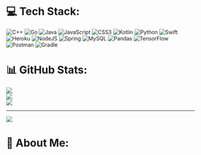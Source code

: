# 💻 Tech Stack:
![C++](https://img.shields.io/badge/c++-%2300599C.svg?style=for-the-badge&logo=c%2B%2B&logoColor=white) ![Go](https://img.shields.io/badge/go-%2300ADD8.svg?style=for-the-badge&logo=go&logoColor=white) ![Java](https://img.shields.io/badge/java-%23ED8B00.svg?style=for-the-badge&logo=java&logoColor=white) ![JavaScript](https://img.shields.io/badge/javascript-%23323330.svg?style=for-the-badge&logo=javascript&logoColor=%23F7DF1E) ![CSS3](https://img.shields.io/badge/css3-%231572B6.svg?style=for-the-badge&logo=css3&logoColor=white) ![Kotlin](https://img.shields.io/badge/kotlin-%230095D5.svg?style=for-the-badge&logo=kotlin&logoColor=white) ![Python](https://img.shields.io/badge/python-3670A0?style=for-the-badge&logo=python&logoColor=ffdd54) ![Swift](https://img.shields.io/badge/swift-F54A2A?style=for-the-badge&logo=swift&logoColor=white) ![Heroku](https://img.shields.io/badge/heroku-%23430098.svg?style=for-the-badge&logo=heroku&logoColor=white) ![NodeJS](https://img.shields.io/badge/node.js-6DA55F?style=for-the-badge&logo=node.js&logoColor=white) ![Spring](https://img.shields.io/badge/spring-%236DB33F.svg?style=for-the-badge&logo=spring&logoColor=white) ![MySQL](https://img.shields.io/badge/mysql-%2300f.svg?style=for-the-badge&logo=mysql&logoColor=white) ![Pandas](https://img.shields.io/badge/pandas-%23150458.svg?style=for-the-badge&logo=pandas&logoColor=white) ![TensorFlow](https://img.shields.io/badge/TensorFlow-%23FF6F00.svg?style=for-the-badge&logo=TensorFlow&logoColor=white) ![Postman](https://img.shields.io/badge/Postman-FF6C37?style=for-the-badge&logo=postman&logoColor=white) ![Gradle](https://img.shields.io/badge/Gradle-02303A.svg?style=for-the-badge&logo=Gradle&logoColor=white)
# 📊 GitHub Stats:
![](https://github-readme-stats.vercel.app/api?username=bradenkh&theme=dark&hide_border=false&include_all_commits=true&count_private=true)<br/>
![](https://github-readme-streak-stats.herokuapp.com/?user=bradenkh&theme=dark&hide_border=false)<br/>
![](https://github-readme-stats.vercel.app/api/top-langs/?username=bradenkh&theme=dark&hide_border=false&include_all_commits=true&count_private=true&layout=compact)

---
[![](https://visitcount.itsvg.in/api?id=bradenkh&icon=0&color=0)](https://visitcount.itsvg.in)

# 💫 About Me:
<!-- Hello there, I'm [Your Name] 👋<br>I recently graduated with a [Degree] in [Major] from [University]. I am a passionate [field/industry] enthusiast and I enjoy creating solutions that make a difference. I'm excited to start my journey as a [position] and contribute to meaningful projects that challenge me to grow and learn.<br><br>🔭 My current focus<br>I'm currently working on [Project/Goal], which involves [Description]. I'm constantly learning new skills and technologies to help me build better solutions and improve my efficiency.<br><br>🌱 I'm currently learning<br>I'm interested in [Skills/Technologies], and I'm currently learning [Technology/Tool]. I believe that continuous learning is essential for personal and professional growth, and I'm always eager to expand my knowledge and expertise.<br><br>💬 Ask me about<br>[Field/Industry] related topics<br>[Technology/Tool] related questions<br>Career advice for recent graduates<br>📫 How to reach me<br>You can reach me at [Email Address], and you can also find me on [LinkedIn/Portfolio/Personal Website], where I share my latest projects and updates.<br><br>⚡ Fun fact<br>[Fun fact about yourself].<br><br>📚 Projects<br>Here are some of the projects I've worked on:<br><br>[Project 1]: [Description] (GitHub Repository)<br>[Project 2]: [Description] (GitHub Repository)<br>[Project 3]: [Description] (GitHub Repository)<br>Thank you for visiting my profile, and I look forward to connecting with you! -->
<!-- Proudly created with GPRM ( https://gprm.itsvg.in ) -->
